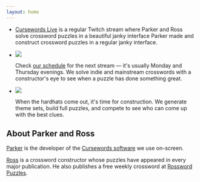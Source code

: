 ```yaml
---
layout: home
---
```


<ul class="homepage-items">
<li><p><a href="https://twitch.tv/cursewordslive">Cursewords Live</a> is a regular Twitch stream where Parker and Ross solve crossword puzzles in a beautiful janky interface Parker made and construct crossword puzzles in a regular janky interface.</p></li>
<li><img src="{{'/assets/images/we-have-fun.jpg' | relative_url }}" class="img-left" /><p>Check <a href="https://www.twitch.tv/cursewordslive/schedule">our schedule</a> for the next stream — it's usually Monday and Thursday evenings. We solve indie and mainstream crosswords with a constructor's eye to see when a puzzle has done something great.</p></li>
<li><img src="{{'/assets/images/construction-zone.jpg' | relative_url }}" class="img-right" /><p>When the hardhats come out, it's time for construction. We generate theme sets, build full puzzles, and compete to see who can come up with the best clues.</p></li></ul>

## About Parker and Ross

[Parker](https://twitter.com/xor) is the developer of the [Cursewords software](https://github.com/thisisparker/cursewords) we use on-screen.

[Ross](https://twitter.com/TrudeauRoss) is a crossword constructor whose puzzles have appeared in every major publication. He also publishes a free weekly crossword at [Rossword Puzzles](https://rosswordpuzzles.com).
